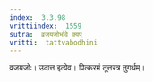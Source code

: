```yaml
---
index:  3.3.98
vrittiindex:  1559
sutra:  व्रजयजोर्भावे क्यप्
vritti:  tattvabodhini 
---
```


व्रजयजोः। उदात्त इत्येव। पित्करमं तूत्तरत्र तुगर्थम्। 

